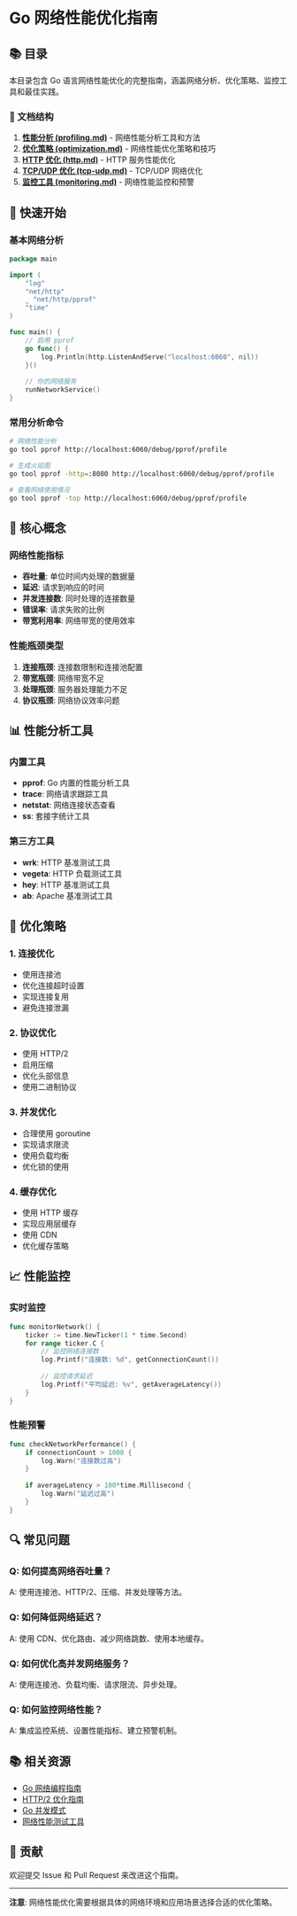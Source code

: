 # Go 网络性能优化指南

## 📚 目录

本目录包含 Go 语言网络性能优化的完整指南，涵盖网络分析、优化策略、监控工具和最佳实践。

### 📖 文档结构

1. **[性能分析 (profiling.md)](./profiling.md)** - 网络性能分析工具和方法
2. **[优化策略 (optimization.md)](./optimization.md)** - 网络性能优化策略和技巧
3. **[HTTP 优化 (http.md)](./http.md)** - HTTP 服务性能优化
4. **[TCP/UDP 优化 (tcp-udp.md)](./tcp-udp.md)** - TCP/UDP 网络优化
5. **[监控工具 (monitoring.md)](./monitoring.md)** - 网络性能监控和预警

## 🚀 快速开始

### 基本网络分析

```go
package main

import (
    "log"
    "net/http"
    _ "net/http/pprof"
    "time"
)

func main() {
    // 启用 pprof
    go func() {
        log.Println(http.ListenAndServe("localhost:6060", nil))
    }()
    
    // 你的网络服务
    runNetworkService()
}
```

### 常用分析命令

```bash
# 网络性能分析
go tool pprof http://localhost:6060/debug/pprof/profile

# 生成火焰图
go tool pprof -http=:8080 http://localhost:6060/debug/pprof/profile

# 查看网络使用情况
go tool pprof -top http://localhost:6060/debug/pprof/profile
```

## 🔧 核心概念

### 网络性能指标

- **吞吐量**: 单位时间内处理的数据量
- **延迟**: 请求到响应的时间
- **并发连接数**: 同时处理的连接数量
- **错误率**: 请求失败的比例
- **带宽利用率**: 网络带宽的使用效率

### 性能瓶颈类型

1. **连接瓶颈**: 连接数限制和连接池配置
2. **带宽瓶颈**: 网络带宽不足
3. **处理瓶颈**: 服务器处理能力不足
4. **协议瓶颈**: 网络协议效率问题

## 📊 性能分析工具

### 内置工具

- **pprof**: Go 内置的性能分析工具
- **trace**: 网络请求跟踪工具
- **netstat**: 网络连接状态查看
- **ss**: 套接字统计工具

### 第三方工具

- **wrk**: HTTP 基准测试工具
- **vegeta**: HTTP 负载测试工具
- **hey**: HTTP 基准测试工具
- **ab**: Apache 基准测试工具

## 🎯 优化策略

### 1. 连接优化

- 使用连接池
- 优化连接超时设置
- 实现连接复用
- 避免连接泄漏

### 2. 协议优化

- 使用 HTTP/2
- 启用压缩
- 优化头部信息
- 使用二进制协议

### 3. 并发优化

- 合理使用 goroutine
- 实现请求限流
- 使用负载均衡
- 优化锁的使用

### 4. 缓存优化

- 使用 HTTP 缓存
- 实现应用层缓存
- 使用 CDN
- 优化缓存策略

## 📈 性能监控

### 实时监控

```go
func monitorNetwork() {
    ticker := time.NewTicker(1 * time.Second)
    for range ticker.C {
        // 监控网络连接数
        log.Printf("连接数: %d", getConnectionCount())
        
        // 监控请求延迟
        log.Printf("平均延迟: %v", getAverageLatency())
    }
}
```

### 性能预警

```go
func checkNetworkPerformance() {
    if connectionCount > 1000 {
        log.Warn("连接数过高")
    }
    
    if averageLatency > 100*time.Millisecond {
        log.Warn("延迟过高")
    }
}
```

## 🔍 常见问题

### Q: 如何提高网络吞吐量？

A: 使用连接池、HTTP/2、压缩、并发处理等方法。

### Q: 如何降低网络延迟？

A: 使用 CDN、优化路由、减少网络跳数、使用本地缓存。

### Q: 如何优化高并发网络服务？

A: 使用连接池、负载均衡、请求限流、异步处理。

### Q: 如何监控网络性能？

A: 集成监控系统、设置性能指标、建立预警机制。

## 📚 相关资源

- [Go 网络编程指南](https://golang.org/pkg/net/)
- [HTTP/2 优化指南](https://http2.github.io/)
- [Go 并发模式](https://golang.org/doc/effective_go.html#concurrency)
- [网络性能测试工具](https://github.com/wg/wrk)

## 🤝 贡献

欢迎提交 Issue 和 Pull Request 来改进这个指南。

---

**注意**: 网络性能优化需要根据具体的网络环境和应用场景选择合适的优化策略。
